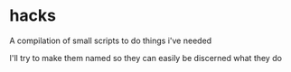 # hacks
A compilation of small scripts to do things i've needed


I'll try to make them named so they can easily be discerned what they do 
